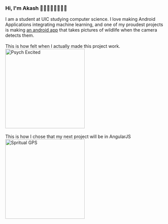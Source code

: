### Hi, I'm Akash 👨‍💻🏌️‍♂️🚴‍♂️🍕💤

I am a student at UIC studying computer science. I love making Android Applications integrating machine learning, and one of my proudest projects is making <a href="https://github.com/akashmagnadia/Smart-Wildlife-Capture">an android app</a> that takes pictures of wildlife when the camera detects them.
<br>
<br>
This is how felt when I actually made this project work.
<br>
<img src="https://media.giphy.com/media/qavXDVjuaGPuw/giphy.gif" alt="Psych Excited"  width=250/>
<br>
<br>
This is how I chose that my next project will be in AngularJS
<br>
<img src="https://media.giphy.com/media/Fn3T4dRif6Zby/giphy.gif" alt="Spritual GPS"  width=250/>

<!--
**akashmagnadia/akashmagnadia** is a ✨ _special_ ✨ repository because its `README.md` (this file) appears on your GitHub profile.

Here are some ideas to get you started:

- 🔭 I’m currently working on ...
- 🌱 I’m currently learning ...
- 👯 I’m looking to collaborate on ...
- 🤔 I’m looking for help with ...
- 💬 Ask me about ...
- 📫 How to reach me: ...
- 😄 Pronouns: ...
- ⚡ Fun fact: ...
-->


